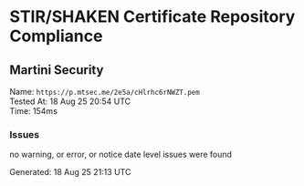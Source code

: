 # STIR/SHAKEN Certificate Repository Compliance

## Martini Security

Name: `https://p.mtsec.me/2e5a/cHlrhc6rNWZT.pem`\
Tested At: 18 Aug 25 20:54 UTC\
Time: 154ms

### Issues

no warning, or error, or notice date level issues were found

Generated: 18 Aug 25 21:13 UTC